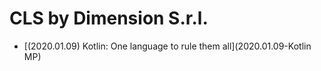 # CLS by Dimension S.r.l.

* [(2020.01.09) Kotlin: One language to rule them all](2020.01.09-Kotlin MP)